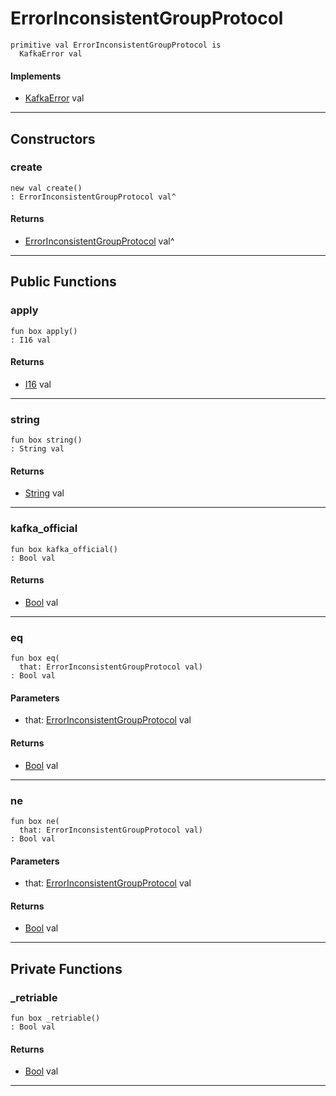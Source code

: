 # ErrorInconsistentGroupProtocol

```pony
primitive val ErrorInconsistentGroupProtocol is
  KafkaError val
```

#### Implements

* [KafkaError](pony-kafka-KafkaError) val

---

## Constructors

### create

```pony
new val create()
: ErrorInconsistentGroupProtocol val^
```

#### Returns

* [ErrorInconsistentGroupProtocol](pony-kafka-ErrorInconsistentGroupProtocol) val^

---

## Public Functions

### apply

```pony
fun box apply()
: I16 val
```

#### Returns

* [I16](builtin-I16) val

---

### string

```pony
fun box string()
: String val
```

#### Returns

* [String](builtin-String) val

---

### kafka_official

```pony
fun box kafka_official()
: Bool val
```

#### Returns

* [Bool](builtin-Bool) val

---

### eq

```pony
fun box eq(
  that: ErrorInconsistentGroupProtocol val)
: Bool val
```
#### Parameters

*   that: [ErrorInconsistentGroupProtocol](pony-kafka-ErrorInconsistentGroupProtocol) val

#### Returns

* [Bool](builtin-Bool) val

---

### ne

```pony
fun box ne(
  that: ErrorInconsistentGroupProtocol val)
: Bool val
```
#### Parameters

*   that: [ErrorInconsistentGroupProtocol](pony-kafka-ErrorInconsistentGroupProtocol) val

#### Returns

* [Bool](builtin-Bool) val

---

## Private Functions

### _retriable

```pony
fun box _retriable()
: Bool val
```

#### Returns

* [Bool](builtin-Bool) val

---

